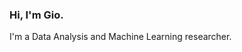 ### Hi, I'm Gio.
I'm a Data Analysis and Machine Learning researcher.
<!--
**GioHRepo/GioHRepo** is a ✨ _special_ ✨ repository because its `README.md` (this file) appears on your GitHub profile.


-->
